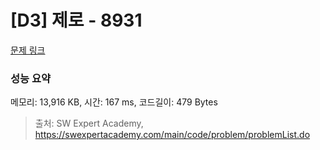 # [D3] 제로 - 8931 

[문제 링크](https://swexpertacademy.com/main/code/problem/problemDetail.do?contestProbId=AW5jBWLq7jwDFATQ) 

### 성능 요약

메모리: 13,916 KB, 시간: 167 ms, 코드길이: 479 Bytes



> 출처: SW Expert Academy, https://swexpertacademy.com/main/code/problem/problemList.do